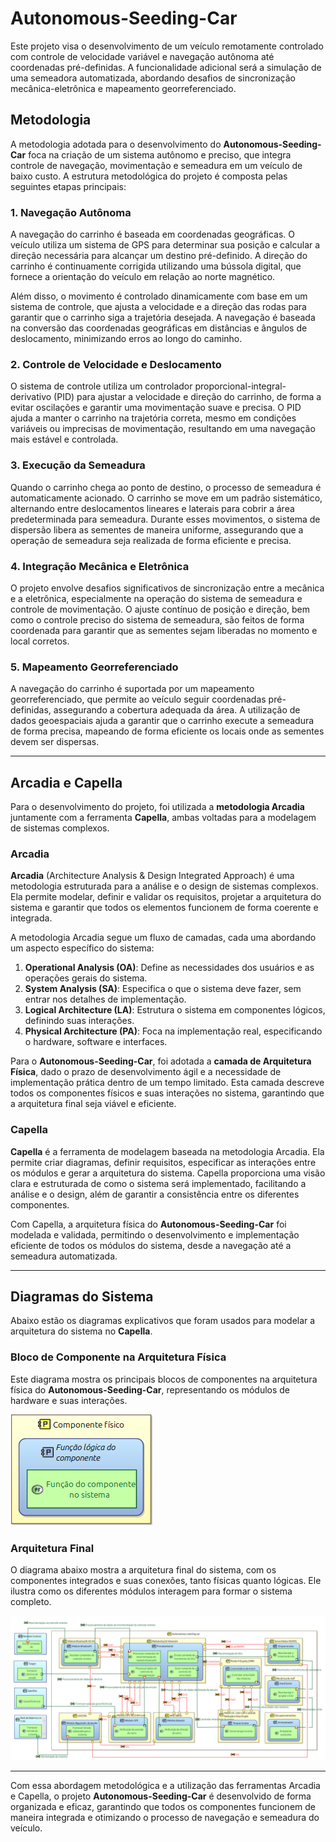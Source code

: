 # Autonomous-Seeding-Car

Este projeto visa o desenvolvimento de um veículo remotamente controlado com controle de velocidade variável e navegação autônoma até coordenadas pré-definidas. A funcionalidade adicional será a simulação de uma semeadora automatizada, abordando desafios de sincronização mecânica-eletrônica e mapeamento georreferenciado.

## Metodologia

A metodologia adotada para o desenvolvimento do **Autonomous-Seeding-Car** foca na criação de um sistema autônomo e preciso, que integra controle de navegação, movimentação e semeadura em um veículo de baixo custo. A estrutura metodológica do projeto é composta pelas seguintes etapas principais:

### 1. **Navegação Autônoma**

A navegação do carrinho é baseada em coordenadas geográficas. O veículo utiliza um sistema de GPS para determinar sua posição e calcular a direção necessária para alcançar um destino pré-definido. A direção do carrinho é continuamente corrigida utilizando uma bússola digital, que fornece a orientação do veículo em relação ao norte magnético.

Além disso, o movimento é controlado dinamicamente com base em um sistema de controle, que ajusta a velocidade e a direção das rodas para garantir que o carrinho siga a trajetória desejada. A navegação é baseada na conversão das coordenadas geográficas em distâncias e ângulos de deslocamento, minimizando erros ao longo do caminho.

### 2. **Controle de Velocidade e Deslocamento**

O sistema de controle utiliza um controlador proporcional-integral-derivativo (PID) para ajustar a velocidade e direção do carrinho, de forma a evitar oscilações e garantir uma movimentação suave e precisa. O PID ajuda a manter o carrinho na trajetória correta, mesmo em condições variáveis ou imprecisas de movimentação, resultando em uma navegação mais estável e controlada.

### 3. **Execução da Semeadura**

Quando o carrinho chega ao ponto de destino, o processo de semeadura é automaticamente acionado. O carrinho se move em um padrão sistemático, alternando entre deslocamentos lineares e laterais para cobrir a área predeterminada para semeadura. Durante esses movimentos, o sistema de dispersão libera as sementes de maneira uniforme, assegurando que a operação de semeadura seja realizada de forma eficiente e precisa.

### 4. **Integração Mecânica e Eletrônica**

O projeto envolve desafios significativos de sincronização entre a mecânica e a eletrônica, especialmente na operação do sistema de semeadura e controle de movimentação. O ajuste contínuo de posição e direção, bem como o controle preciso do sistema de semeadura, são feitos de forma coordenada para garantir que as sementes sejam liberadas no momento e local corretos.

### 5. **Mapeamento Georreferenciado**

A navegação do carrinho é suportada por um mapeamento georreferenciado, que permite ao veículo seguir coordenadas pré-definidas, assegurando a cobertura adequada da área. A utilização de dados geoespaciais ajuda a garantir que o carrinho execute a semeadura de forma precisa, mapeando de forma eficiente os locais onde as sementes devem ser dispersas.

---

## Arcadia e Capella

Para o desenvolvimento do projeto, foi utilizada a **metodologia Arcadia** juntamente com a ferramenta **Capella**, ambas voltadas para a modelagem de sistemas complexos.

### Arcadia

**Arcadia** (Architecture Analysis & Design Integrated Approach) é uma metodologia estruturada para a análise e o design de sistemas complexos. Ela permite modelar, definir e validar os requisitos, projetar a arquitetura do sistema e garantir que todos os elementos funcionem de forma coerente e integrada.

A metodologia Arcadia segue um fluxo de camadas, cada uma abordando um aspecto específico do sistema:

1. **Operational Analysis (OA)**: Define as necessidades dos usuários e as operações gerais do sistema.
2. **System Analysis (SA)**: Especifica o que o sistema deve fazer, sem entrar nos detalhes de implementação.
3. **Logical Architecture (LA)**: Estrutura o sistema em componentes lógicos, definindo suas interações.
4. **Physical Architecture (PA)**: Foca na implementação real, especificando o hardware, software e interfaces.

Para o **Autonomous-Seeding-Car**, foi adotada a **camada de Arquitetura Física**, dado o prazo de desenvolvimento ágil e a necessidade de implementação prática dentro de um tempo limitado. Esta camada descreve todos os componentes físicos e suas interações no sistema, garantindo que a arquitetura final seja viável e eficiente.

### Capella

**Capella** é a ferramenta de modelagem baseada na metodologia Arcadia. Ela permite criar diagramas, definir requisitos, especificar as interações entre os módulos e gerar a arquitetura do sistema. Capella proporciona uma visão clara e estruturada de como o sistema será implementado, facilitando a análise e o design, além de garantir a consistência entre os diferentes componentes.

Com Capella, a arquitetura física do **Autonomous-Seeding-Car** foi modelada e validada, permitindo o desenvolvimento e implementação eficiente de todos os módulos do sistema, desde a navegação até a semeadura automatizada.

---

## Diagramas do Sistema

Abaixo estão os diagramas explicativos que foram usados para modelar a arquitetura do sistema no **Capella**.

### Bloco de Componente na Arquitetura Física

Este diagrama mostra os principais blocos de componentes na arquitetura física do **Autonomous-Seeding-Car**, representando os módulos de hardware e suas interações.

![Bloco de Componente na Arquitetura Física](imagem/ex_capella.png)

### Arquitetura Final

O diagrama abaixo mostra a arquitetura final do sistema, com os componentes integrados e suas conexões, tanto físicas quanto lógicas. Ele ilustra como os diferentes módulos interagem para formar o sistema completo.

![Arquitetura Final do Sistema](imagem/diagrama_total.png)

---

Com essa abordagem metodológica e a utilização das ferramentas Arcadia e Capella, o projeto **Autonomous-Seeding-Car** é desenvolvido de forma organizada e eficaz, garantindo que todos os componentes funcionem de maneira integrada e otimizando o processo de navegação e semeadura do veículo.
